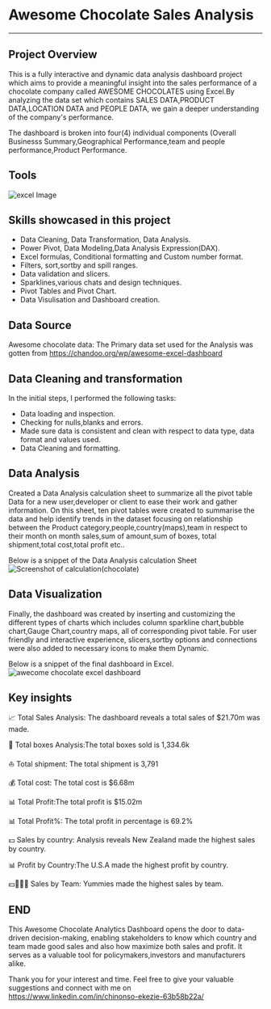 # Awesome Chocolate Sales Analysis
___
## Project Overview
This is a fully interactive and dynamic 
data analysis dashboard project which aims to provide 
a meaningful insight into the sales
performance of a chocolate company called
AWESOME CHOCOLATES using Excel.By analyzing
the data set which contains SALES DATA,PRODUCT DATA,LOCATION DATA and 
PEOPLE DATA, we gain a deeper understanding of the company's
performance.
</P>The dashboard is broken into four(4) individual components
(Overall Businesss Summary,Geographical Performance,team and people performance,Product Performance. 

## Tools
![excel Image](https://github.com/Shevnon/Awesome_Chocolates_Data_Analysis/assets/161952555/80f1b151-19bb-4d71-af21-6ac90f7b3516)

## Skills showcased in this project
- Data Cleaning, Data Transformation, Data Analysis.
- Power Pivot, Data Modeling,Data Analysis Expression(DAX).
- Excel formulas, Conditional formatting and Custom number format.
-  Filters, sort,sortby and spill ranges.
-  Data validation and slicers.
-  Sparklines,various chats and design techniques.
- Pivot Tables and Pivot Chart.
- Data Visulisation and Dashboard creation.

## Data Source
Awesome chocolate data: The Primary data set used for the Analysis was gotten from https://chandoo.org/wp/awesome-excel-dashboard

## Data Cleaning and transformation
In the initial steps, I performed the following tasks:
- Data loading and inspection.
- Checking for nulls,blanks and errors.
- Made sure data is consistent and clean with respect to data type, data format and values used.
- Data Cleaning and formatting.

 ## Data Analysis
 Created a Data Analysis calculation sheet to summarize all the pivot table Data for a new user,developer or client to ease their work and gather information. On this sheet, ten pivot tables were created to summarise the data and help identify trends in the dataset focusing on relationship between the  Product category,people,country(maps),team in respect to their month on month sales,sum of amount,sum of boxes, total shipment,total cost,total profit etc..  

Below is a snippet of the Data Analysis calculation Sheet
![Screenshot of calculation(chocolate)](https://github.com/Shevnon/Awesome_Chocolates_Data_Analysis/assets/161952555/bcc1947c-8e53-4f28-acfd-9c3ad31488f3)

## Data Visualization
Finally, the dashboard was created by inserting and customizing the different types of charts which includes column sparkline chart,bubble chart,Gauge Chart,country maps, all of corresponding pivot table. For user friendly and interactive experience, slicers,sortby options and connections were also added to necessary icons to make them Dynamic.

Below is a snippet of the final dashboard in Excel.
![awecome chocolate excel dashboard](https://github.com/Shevnon/Awesome_Chocolates_Data_Analysis/assets/161952555/eb3df250-25d7-455d-88d1-88aa68dabca3)

## Key insights
📈 Total Sales Analysis: The dashboard reveals  a total sales of $21.70m was made.

🎫 Total boxes Analysis:The total boxes sold is 1,334.6k

⛵ Total shipment: The total shipment is 3,791

💰 Total cost: The total cost is $6.68m

📊 Total Profit:The total profit is $15.02m

📊 Total Profit%: The total profit in percentage is 69.2%

💴 Sales by country: Analysis reveals New Zealand made the highest sales by country.

📊 Profit by Country:The U.S.A made the highest profit by country.

💵👩‍👩‍👧 Sales by Team: Yummies made the highest sales by team.

## END
This Awesome Chocolate Analytics Dashboard opens the door to data-driven decision-making, enabling stakeholders to know which country and team made good sales and also how maximize  both sales and profit. It serves as a valuable tool for policymakers,investors and manufacturers alike.

Thank you for your interest and time. Feel free to give your valuable suggestions and connect with me on https://www.linkedin.com/in/chinonso-ekezie-63b58b22a/












